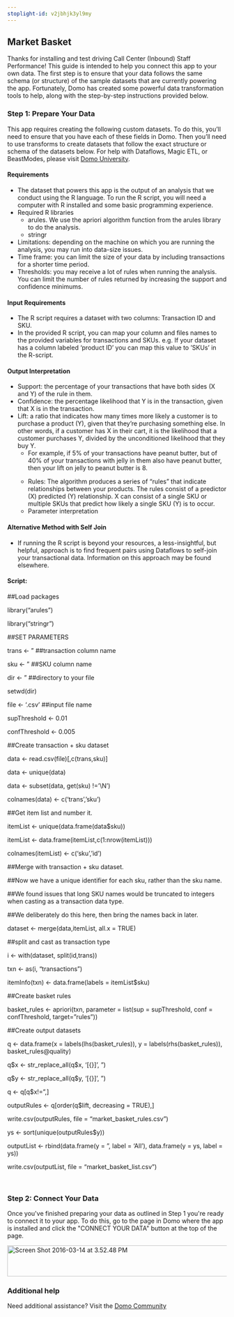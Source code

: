 ```yaml
---
stoplight-id: v2jbhjk3yl9my
---
```


<div class="col-md-12 content-panel">
                <h2>Market Basket</h2>
                <p></p><p>Thanks for installing and test driving <span id="title">Call Center (Inbound) Staff Performance</span>! This guide is intended to help you connect this app to your own data. The first step is to ensure that your data follows the same schema (or structure) of the sample datasets that are currently powering the app. Fortunately, Domo has created some powerful data transformation tools to help, along with the step-by-step instructions provided below.</p>
<div id="Step%201:%20Identify%20Required%20Data%20Fields" class="doc-row">
<h3 class="doc-row-title">Step 1: Prepare Your Data</h3>
<div class="small-pad-bottom">
<p>This app requires creating the following custom datasets. To do this, you’ll need to ensure that you have each of these fields in Domo. Then you’ll need to use transforms to create datasets that follow the exact structure or schema of the datasets below. For help with Dataflows, Magic ETL, or BeastModes, please visit <a href="https://university.domo.com/" target="_blank">Domo University</a>.</p>
<h4><strong><span class="s1">Requirements</span></strong></h4>
<ul class="ul1">
<li class="li2"><span class="s1">The dataset that powers this app is the output of an analysis that we conduct using the R language. To run the R script, you will need a computer with R installed and some basic programming experience.&nbsp;</span></li>
<li class="li2"><span class="s1">Required R libraries</span>
<ul class="ul2">
<li class="li2"><span class="s1">arules. We use the apriori algorithm function from the arules library to do the analysis.&nbsp;</span></li>
<li class="li2"><span class="s1">stringr</span></li>
</ul>
</li>
<li><span class="s1">Limitations: depending on the machine on which you are running the analysis, you may run into data-size issues.&nbsp;</span></li>
<li class="li2"><span class="s1">Time frame: you can limit the size of your data by including transactions for a shorter time period.&nbsp;</span></li>
<li class="li2"><span class="s1">Thresholds: you may receive a lot of rules when running the analysis. You can limit the number of rules returned by increasing the support and confidence minimums.</span></li>
</ul>
<h4><strong><span class="s1">Input Requirements</span></strong></h4>
<ul class="ul1">
<li class="li2"><span class="s1">The R script requires a dataset with two columns: Transaction ID and SKU.</span></li>
<li class="li2"><span class="s1">In the provided R script, you can map your column and files names to the provided variables for&nbsp;transactions and SKUs. e.g. If your dataset has a column labeled ‘product ID’ you can map this value to ’SKUs’ in the R-script.&nbsp;</span></li>
</ul>
<h4><strong><span class="s1">Output Interpretation</span></strong></h4>
<ul class="ul3">
<li class="li2"><span class="s1">Support: the percentage of your transactions that have both sides (X and Y) of the rule in them.&nbsp;</span></li>
<li class="li2"><span class="s1">Confidence: the percentage likelihood that Y is in the transaction, given that X is in the transaction.</span></li>
<li class="li2"><span class="s1">Lift: a ratio that indicates how many times more likely a customer is to purchase a product (Y), given that they’re purchasing something else. In other words, if a customer has X in their cart, it is the likelihood that a customer purchases Y, divided by the unconditioned likelihood that they buy Y.&nbsp;</span>
<ul class="ul3">
<li class="li2"><span class="s1">For example, if 5% of your transactions have peanut butter, but of 40% of your transactions with jelly in them also have peanut butter, then your lift on jelly to peanut butter is 8.&nbsp;</span></li>
</ul>
</li>
</ul>
<ul class="ul1">
<ul class="ul2">
<li class="li2"><span class="s1">Rules: The algorithm produces a series of “rules” that indicate relationships between your products. The rules consist of a predictor (X) predicted (Y) relationship.&nbsp;X can consist of a single SKU or multiple SKUs that predict how likely a single SKU (Y) is to occur.</span></li>
<li class="li2"><span class="s1">Parameter interpretation</span></li>
</ul>
</ul>
<h4><strong><span class="s1">Alternative Method with Self Join</span></strong></h4>
<ul class="ul1">
<li class="li2"><span class="s1">If running the R script is beyond your resources, a less-insightful, but helpful, approach is to find frequent pairs using Dataflows to self-join your transactional data. Information on this approach may be found elsewhere.&nbsp;</span></li>
</ul>
<h4><strong><span class="s1">Script:&nbsp;</span></strong></h4>
<p class="p3"><span class="s1">##Load packages</span></p>
<p class="p3"><span class="s1">library(“arules”)</span></p>
<p class="p3"><span class="s1">library(“stringr”)</span></p>
<p class="p3"><span class="s1">##SET PARAMETERS</span></p>
<p class="p3"><span class="s1">trans &lt;- ” ##transaction column name</span></p>
<p class="p3"><span class="s1">sku &lt;- ” ##SKU column name</span></p>
<p class="p3"><span class="s1">dir &lt;- ” ##directory to your file</span></p>
<p class="p3"><span class="s1">setwd(dir)</span></p>
<p class="p3"><span class="s1">file &lt;- ‘.csv’ ##input file name</span></p>
<p class="p3"><span class="s1">supThreshold &lt;- 0.01</span></p>
<p class="p3"><span class="s1">confThreshold &lt;- 0.005</span></p>
<p class="p3"><span class="s1">##Create transaction + sku dataset</span></p>
<p class="p3"><span class="s1">data &lt;- read.csv(file)[,c(trans,sku)]</span></p>
<p class="p3"><span class="s1">data &lt;- unique(data)&nbsp;</span></p>
<p class="p3"><span class="s1">data &lt;- subset(data, get(sku) !=’\N’)</span></p>
<p class="p3"><span class="s1">colnames(data) &lt;- c(‘trans’,’sku’)</span></p>
<p class="p3"><span class="s1">##Get item list and number it.&nbsp;</span></p>
<p class="p3"><span class="s1">itemList &lt;- unique(data.frame(data$sku))&nbsp;</span></p>
<p class="p3"><span class="s1">itemList &lt;- data.frame(itemList,c(1:nrow(itemList)))</span></p>
<p class="p3"><span class="s1">colnames(itemList) &lt;- c(‘sku’,’id’)</span></p>
<p class="p3"><span class="s1">##Merge with transaction + sku dataset.&nbsp;</span></p>
<p class="p3"><span class="s1">##Now we have a unique identifier for each sku, rather than the sku name.&nbsp;</span></p>
<p class="p3"><span class="s1">##We found issues that long SKU names would be truncated to integers when casting as a transaction data type.&nbsp;</span></p>
<p class="p3"><span class="s1">##We deliberately do this here, then bring the names back in later.&nbsp;</span></p>
<p class="p3"><span class="s1">dataset &lt;- merge(data,itemList, all.x = TRUE)</span></p>
<p class="p3"><span class="s1">##split and cast as transaction type</span></p>
<p class="p3"><span class="s1">i &lt;- with(dataset, split(id,trans))</span></p>
<p class="p3"><span class="s1">txn &lt;- as(i, “transactions”)</span></p>
<p class="p3"><span class="s1">itemInfo(txn) &lt;- data.frame(labels = itemList$sku)</span></p>
<p class="p3"><span class="s1">##Create basket rules</span></p>
<p class="p3"><span class="s1">basket_rules &lt;- apriori(txn, parameter = list(sup = supThreshold, conf = confThreshold, target=”rules”))</span></p>
<p class="p3"><span class="s1">##Create output datasets</span></p>
<p class="p3"><span class="s1">q &lt;- data.frame(x = labels(lhs(basket_rules)), y = labels(rhs(basket_rules)), basket_rules@quality)</span></p>
<p class="p3"><span class="s1">q$x &lt;- str_replace_all(q$x, ‘[{}]’, ”)</span></p>
<p class="p3"><span class="s1">q$y &lt;- str_replace_all(q$y, ‘[{}]’, ”)</span></p>
<p class="p3"><span class="s1">q &lt;- q[q$x!=”,]</span></p>
<p class="p3"><span class="s1">outputRules &lt;- q[order(q$lift, decreasing = TRUE),]</span></p>
<p class="p3"><span class="s1">write.csv(outputRules, file = “market_basket_rules.csv”)</span></p>
<p class="p3"><span class="s1">ys &lt;- sort(unique(outputRules$y))</span></p>
<p class="p3"><span class="s1">outputList &lt;- rbind(data.frame(y = ”, label = ‘All’), data.frame(y = ys, label = ys))</span></p>
<p class="p3"><span class="s1">write.csv(outputList, file = “market_basket_list.csv”)</span></p>
</div>
<br>
<div class="doc-row medium-pad-top">
                <h3 class="doc-row-title">Step 2: Connect Your Data</h3>
                <div class="small-pad-bottom">
                    <p>Once you've finished preparing your data as outlined in Step 1 you're ready to connect it to your app. To do this, go to the page in Domo where the app is installed and click the "CONNECT YOUR DATA" button at the top of the page.</p>
                    <p class="small-pad">
                    <img class="alignnone size-full wp-image-1207" src="https://s3.amazonaws.com/development.domo.com/wp-content/uploads/2016/03/14155707/Screen-Shot-2016-03-14-at-3.52.48-PM1.png" alt="Screen Shot 2016-03-14 at 3.52.48 PM" width="1158" height="71">
                    </p>
                    <div id="ooyalaplayer-IyYTc1MjE61NwLdtrxXvZuhH-dSGbWnR" class="ooyalaplayer"></div>
                    <script>
                        OO.ready(function() {
                            OO.Player.create("ooyalaplayer-IyYTc1MjE61NwLdtrxXvZuhH-dSGbWnR", "IyYTc1MjE61NwLdtrxXvZuhH-dSGbWnR", {
                                height: 380
                            });
                        });
                    </script>
                </div>
                <h3 class="doc-row-title">Additional help</h3>
                <div class="small-pad-bottom">
                    <p>Need additional assistance? Visit the <a href="https://dojo.domo.com">Domo Community</a></p>
                </div>
            </div></div>
<p></p>            </div>
